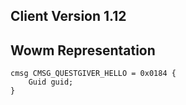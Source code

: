 ## Client Version 1.12

## Wowm Representation
```rust,ignore
cmsg CMSG_QUESTGIVER_HELLO = 0x0184 {
    Guid guid;    
}

```
